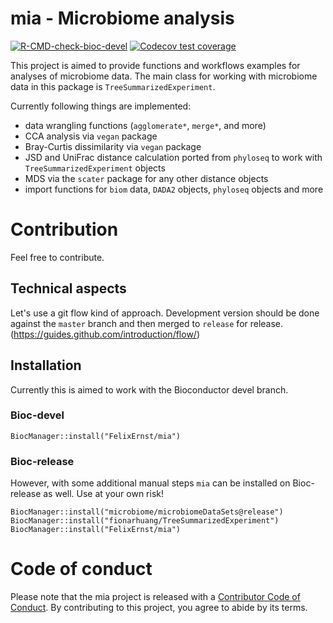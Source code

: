# mia - Microbiome analysis

<!-- badges: start -->

[![R-CMD-check-bioc-devel](https://github.com/FelixErnst/mia/workflows/R-CMD-check-bioc-devel/badge.svg)](https://github.com/FelixErnst/mia/actions)
[![Codecov test
coverage](https://codecov.io/gh/FelixErnst/mia/branch/master/graph/badge.svg)](https://codecov.io/gh/FelixErnst/mia?branch=master)

<!-- badges: end -->

This project is aimed to provide functions and workflows examples for analyses
of microbiome data. The main class for working with microbiome data in this
package is `TreeSummarizedExperiment`.

Currently following things are implemented:

- data wrangling functions (`agglomerate*`, `merge*`, and more)
- CCA analysis via `vegan` package
- Bray-Curtis dissimilarity via `vegan` package
- JSD and UniFrac distance calculation ported from `phyloseq` to work with `TreeSummarizedExperiment` objects
- MDS via the `scater` package for any other distance objects
- import functions for `biom` data, `DADA2` objects, `phyloseq` objects and more

# Contribution

Feel free to contribute.

## Technical aspects

Let's use a git flow kind of approach. Development version should be done 
against the `master` branch and then merged to `release` for release. 
(https://guides.github.com/introduction/flow/)

## Installation

Currently this is aimed to work with the Bioconductor devel branch.

### Bioc-devel

```
BiocManager::install("FelixErnst/mia")
```

### Bioc-release

However, with some additional manual steps `mia` can be installed on Bioc-release
as well. Use at your own risk!

```
BiocManager::install("microbiome/microbiomeDataSets@release")
BiocManager::install("fionarhuang/TreeSummarizedExperiment")
BiocManager::install("FelixErnst/mia")
```

# Code of conduct

Please note that the mia project is released with a [Contributor Code of Conduct](https://contributor-covenant.org/version/2/0/CODE_OF_CONDUCT.html).
By contributing to this project, you agree to abide by its terms.
